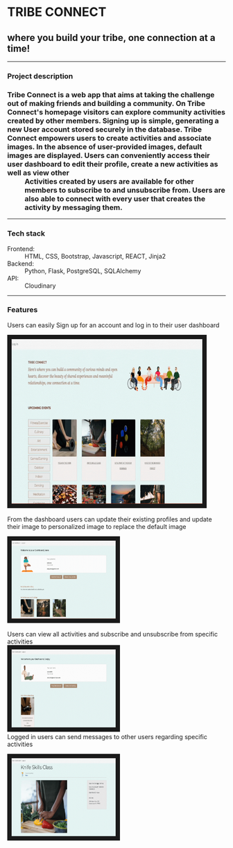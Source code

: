 <dl> 
    <h1>TRIBE CONNECT </h1>
    <h2> where you build your tribe, one connection at a time! </h2>
</dl>

____________________________


<dl> 
    <h3> Project description <h3>
    <dt>Tribe Connect is a web app that aims at taking the challenge out of making friends and building a community. 
On Tribe Connect's homepage visitors can explore community activities created by other members. 
Signing up is simple, generating a new User account stored securely in the database. 
Tribe Connect empowers users to create activities and associate images. 
In the absence of user-provided images, default images are displayed.
Users can conveniently access their user dashboard to edit their profile, create a new activities as well as view other</dt>

<dd>Activities created by users are available for other members to subscribe to and unsubscribe from. 
Users are also able to connect with every user that creates the activity by messaging them.</dd>
</dl>

____________________________

<dl> 
    <h3>Tech stack</h3>
    <dt>Frontend:<dt>
    <dd>HTML, CSS,  Bootstrap, Javascript, REACT, Jinja2</dd>
    <dt>Backend: </dt>
    <dd>Python, Flask, PostgreSQL, SQLAlchemy</dd>
    <dt>API: 
    <dd>Cloudinary</dd>

</dl>

____________________________

<dl>
<h3>Features</h3>

<dt> Users can easily Sign up for an account and log in to their user dashboard </dt>

<img src="/static/gifs/Log_in.gif" 
alt="IMAGE ALT TEXT HERE" width="440" height="380" border="10" /></img>

<dt> From the  dashboard users can update their existing profiles and update their image to personalized image to replace the default image </dd>

<img src="/static/gifs/updateimage.gif" 
alt="IMAGE ALT TEXT HERE" width="240" height="180" border="10" /></img>

<dt> Users can view all activities and subscribe and unsubscribe from specific activities </dt>
<img src="/static/gifs/subscribe.gif" 
alt="IMAGE ALT TEXT HERE" width="240" height="180" border="10" /></img>

<dt> Logged in users can send messages to other users regarding specific activities </dt>

<img src="/static/gifs/messages.gif" 
alt="IMAGE ALT TEXT HERE" width="240" height="180" border="10" /></img>


</dl>